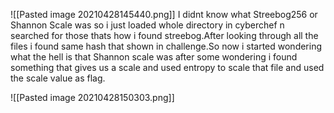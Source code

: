 ![[Pasted image 20210428145440.png]]
I didnt know what Streebog256 or Shannon Scale was so i just loaded whole directory in cyberchef n searched for those thats how i found streebog.After looking through all the files i found same hash that shown in challenge.So now i started wondering what the hell is that Shannon scale was after some wondering i found something that gives us a scale and used entropy to scale that file and used the scale value as flag.

![[Pasted image 20210428150303.png]]